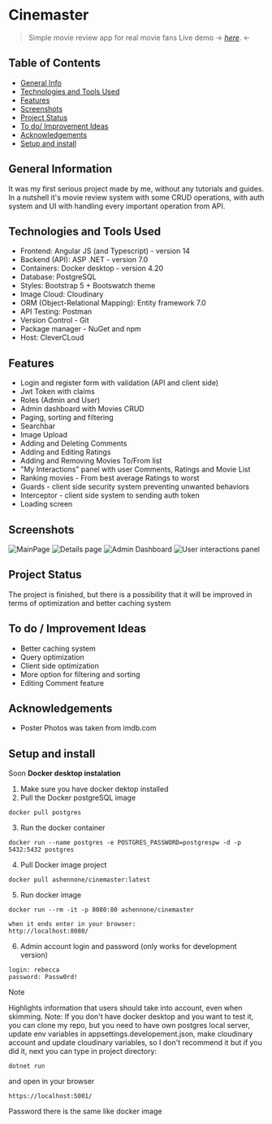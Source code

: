 # Cinemaster

> Simple movie review app for real movie fans
> Live demo -> [_here_](https://cinemaster.cleverapps.io/). <-

## Table of Contents

-  [General Info](#general-information)
-  [Technologies and Tools Used](#technologies-and-tools-used)
-  [Features](#features)
-  [Screenshots](#screenshots)
-  [Project Status](#project-status)
-  [To do/ Improvement Ideas](#to-do--improvement-ideas)
-  [Acknowledgements](#acknowledgements)
-  [Setup and install](#setup-and-install)

## General Information

It was my first serious project made by me, without any tutorials and guides. In a nutshell it's movie review system with some CRUD operations, with auth system and UI with handling every important operation from API.

## Technologies and Tools Used

-  Frontend: Angular JS (and Typescript) - version 14
-  Backend (API): ASP .NET - version 7.0
-  Containers: Docker desktop - version 4.20
-  Database: PostgreSQL
-  Styles: Bootstrap 5 + Bootswatch theme
-  Image Cloud: Cloudinary
-  ORM (Object-Relational Mapping): Entity framework 7.0
-  API Testing: Postman
-  Version Control - Git
-  Package manager - NuGet and npm
-  Host: CleverCLoud

## Features

-  Login and register form with validation (API and client side)
-  Jwt Token with claims
-  Roles (Admin and User)
-  Admin dashboard with Movies CRUD
-  Paging, sorting and filtering
-  Searchbar
-  Image Upload
-  Adding and Deleting Comments
-  Adding and Editing Ratings
-  Adding and Removing Movies To/From list
-  "My Interactions" panel with user Comments, Ratings and Movie List
-  Ranking movies - From best average Ratings to worst
-  Guards - client side security system preventing unwanted behaviors
-  Interceptor - client side system to sending auth token
-  Loading screen

## Screenshots

![MainPage](https://res.cloudinary.com/dwy4hhhjr/image/upload/w_600,h_330/v1693847512/ss_mgmbce.png)
![Details page](https://res.cloudinary.com/dwy4hhhjr/image/upload/w_600,h_330/v1693847504/ss4_rxdb3j.png)
![Admin Dashboard](https://res.cloudinary.com/dwy4hhhjr/image/upload/w_600,h_330/v1693847488/ss6_cih81x.png)
![User interactions panel](https://res.cloudinary.com/dwy4hhhjr/image/upload/w_600,h_330/v1693847498/ss5_f0s3wt.png)

## Project Status

The project is finished, but there is a possibility that it will be improved in terms of optimization and better caching system

## To do / Improvement Ideas

-  Better caching system
-  Query optimization
-  Client side optimization
-  More option for filtering and sorting
-  Editing Comment feature

## Acknowledgements

-  Poster Photos was taken from imdb.com

## Setup and install

Soon
**Docker desktop instalation**
1. Make sure you have docker dektop installed
2. Pull the Docker postgreSQL image
  ```
  docker pull postgres
  ```
3. Run the docker container
```
docker run --name postgres -e POSTGRES_PASSWORD=postgrespw -d -p 5432:5432 postgres
```
4. Pull Docker image project
```
docker pull ashennone/cinemaster:latest
```
5. Run docker image
```
docker run --rm -it -p 8080:80 ashennone/cinemaster

when it ends enter in your browser:
http://localhost:8080/
```
6. Admin account login and password (only works for development version)
```
login: rebecca
password: Passw0rd!
```
> [!NOTE]
> Highlights information that users should take into account, even when skimming.
>Note: If you don't have docker desktop and you want to test it, you can clone my repo, but you need to have own postgres local server, update env variables in appsettings.developement.json, make cloudinary account and update cloudinary variables, so I don't recommend it but if you did it, next you can type in project directory:

```
dotnet run
```
and open in your browser
```
https://localhost:5001/
```
Password there is the same like docker image
